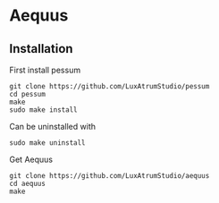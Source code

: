 # Aequus #

## Installation ##

First install pessum
```
git clone https://github.com/LuxAtrumStudio/pessum
cd pessum
make
sudo make install
```
Can be uninstalled with
```
sudo make uninstall
```

Get Aequus
```
git clone https://github.com/LuxAtrumStudio/aequus
cd aequus
make
```
